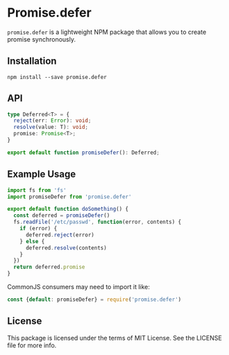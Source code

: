# Promise.defer

`promise.defer` is a lightweight NPM package that allows you to create promise synchronously.

## Installation

```
npm install --save promise.defer
```

## API

```ts
type Deferred<T> = {
  reject(err: Error): void;
  resolve(value: T): void;
  promise: Promise<T>;
}

export default function promiseDefer(): Deferred;
```

## Example Usage

```js
import fs from 'fs'
import promiseDefer from 'promise.defer'

export default function doSomething() {
  const deferred = promiseDefer()
  fs.readFile('/etc/passwd', function(error, contents) {
    if (error) {
      deferred.reject(error)
    } else {
      deferred.resolve(contents)
    }
  })
  return deferred.promise
}
```

CommonJS consumers may need to import it like:

```js
const {default: promiseDefer} = require('promise.defer')
```

## License

This package is licensed under the terms of MIT License. See the LICENSE file for more info.

